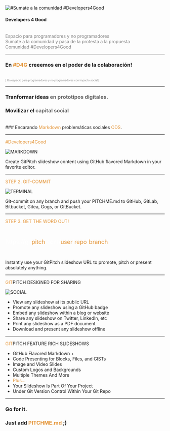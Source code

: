 ![#Sumate a la comunidad #Developers4Good](http://www.mobilemonday.net/rm/1.gif)


#### Developers 4 Good
<br>
<span style="color:gray">Espacio para programadores y no programadores</span>
<br>
<span style="color:gray">Sumate a la comunidad y pasá de la protesta a la propuesta</span>
<br>
<span style="color:gray">Comunidad #Developers4Good</span>

---

### En <span style="color: #e49436; text-transform: none">#D4G</span> creeemos en el poder de la colaboración!
<br>
<span style="color:gray; font-size:0.6em;">[ Un espacio para programadores y no programadores con impacto social]</span>

---

### Tranformar ideas <span style="color: #666666">en prototipos digitales.</span>
### Movilizar el <span style="color: #666666">capital social</span>
<br>
### Encarando <span style="color: #e49436">Markdown</span> problemáticas sociales <span style="color: #e49436">ODS</span>.

---

<span style="color: #e49436">#Developers4Good</span>

![MARKDOWN](https://d1z75bzl1vljy2.cloudfront.net/hello-world/markdown.png)

Create GitPitch slideshow content using GitHub flavored Markdown in your favorite editor.

---

<span style="color: #e49436">STEP 2. GIT-COMMIT</span>

![TERMINAL](https://d1z75bzl1vljy2.cloudfront.net/hello-world/terminal.png)

Git-commit on any branch and push your PITCHME.md to GitHub, GitLab, Bitbucket, Gitea, Gogs, or GitBucket.

---

<span style="color: #e49436">STEP 3. GET THE WORD OUT!</span>

<br>

<span style="font-size: 1.3em;"><span style="color:white">htt</span><span style="color:white">ps://git</span><span style="color: #e49436">pitch</span><span style="color: white">.com/<span style="color: #e49436">user</span>/<span style="color: #e49436">repo</span>/<span style="color: #e49436">branch</span></span>

<br>

Instantly use your GitPitch slideshow URL to promote, pitch or present absolutely anything.

---

<span style="color: #e49436">GIT</span>PITCH DESIGNED FOR SHARING

![SOCIAL](https://d1z75bzl1vljy2.cloudfront.net/hello-world/gp-social.jpg)

- View any slideshow at its public URL
- Promote any slideshow using a GitHub badge
- Embed any slideshow within a blog or website
- Share any slideshow on Twitter, LinkedIn, etc
- Print any slideshow as a PDF document
- Download and present any slideshow offline

---

<span style="color: #e49436">GIT</span>PITCH FEATURE RICH SLIDESHOWS

- GitHub Flavored Markdown +
- Code Presenting for Blocks, Files, and GISTs
- Image and Video Slides
- Custom Logos and Backgrounds
- Multiple Themes And More
- <span style="color: #e49436">Plus...</span>
- Your Slideshow Is Part Of Your Project
- Under Git Version Control Within Your Git Repo


---

### Go for it.
### Just add <span style="color: #e49436; text-transform: none">PITCHME.md</span> ;)
